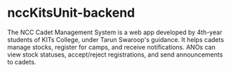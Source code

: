 # nccKitsUnit-backend
The NCC Cadet Management System is a web app developed by 4th-year students of KITs College, under Tarun Swaroop's guidance. It helps cadets manage stocks, register for camps, and receive notifications. ANOs can view stock statuses, accept/reject registrations, and send announcements to cadets.
